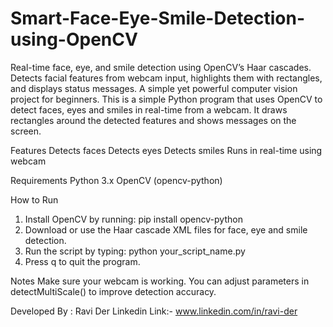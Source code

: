 # Smart-Face-Eye-Smile-Detection-using-OpenCV
Real-time face, eye, and smile detection using OpenCV’s Haar cascades. Detects facial features from webcam input, highlights them with rectangles, and displays status messages. A simple yet powerful computer vision project for beginners.
This is a simple Python program that uses OpenCV to detect faces, eyes and smiles in real-time from a webcam. It draws rectangles around the detected features and shows messages on the screen.

Features
Detects faces
Detects eyes
Detects smiles
Runs in real-time using webcam

Requirements
Python 3.x
OpenCV (opencv-python)

How to Run
1. Install OpenCV by running: pip install opencv-python
2. Download or use the Haar cascade XML files for face, eye and smile detection.
3. Run the script by typing: python your_script_name.py
4. Press q to quit the program.

Notes
Make sure your webcam is working.
You can adjust parameters in detectMultiScale() to improve detection accuracy.

Developed By : Ravi Der
Linkedin Link:- www.linkedin.com/in/ravi-der
